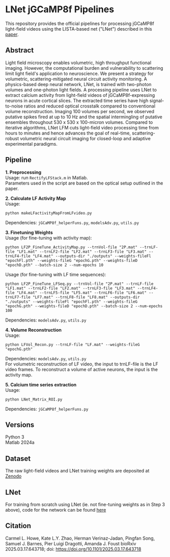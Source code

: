 # LNet jGCaMP8f Pipelines
This repository provides the official pipelines for processing jGCaMP8f light-field videos using the LISTA-based net ("LNet") described in this [paper](https://www.biorxiv.org/content/10.1101/2025.03.17.643718v1).

## Abstract
Light field microscopy enables volumetric, high throughput functional imaging. However, the computational burden and vulnerability to scattering limit light field's application to neuroscience. We present a strategy for volumetric, scattering-mitigated neural circuit activity monitoring. A physics-based deep neural network, LNet, is trained with two-photon volumes and one-photon light fields. A processing pipeline uses LNet to extract calcium activity from light-field videos of jGCaMP8f-expressing neurons in acute cortical slices. The extracted time series have high signal-to-noise ratios and reduced optical crosstalk compared to conventional volume reconstruction. Imaging 100 volumes per second, we observed putative spikes fired at up to 10 Hz and the spatial intermingling of putative ensembles throughout 530 x 530 x 100-micron volumes. Compared to iterative algorithms, LNet LFM cuts light-field video processing time from hours to minutes and hence advances the goal of real-time, scattering-robust volumetric neural circuit imaging for closed-loop and adaptive experimental paradigms.

## Pipeline
**1. Preprocessing** \
Usage: run `RectifyLFStack.m` in Matlab.  
Parameters used in the script are based on the optical setup outlined in the paper. 

**2. Calculate LF Activity Map** \
Usage:
```
python makeLFactivityMapFromLFvideo.py
```  
Dependencies: `jGCaMP8f_helperFuns.py`, `modelsAdv.py`, `utils.py`

**3. Finetuning Weights** \
Usage (for fine-tuning with activity map):
```
python LF2P_FineTune_ActivityMap.py --trnVol-file "2P.mat" --trnLF-file "LF1.mat" --trnLF2-file "LF2.mat" --trnLF3-file "LF3.mat" --trnLF4-file "LF4.mat" --outputs-dir "./outputs" --weights-fileFl "epochFl.pth" --weights-fileG "epochG.pth" --weights-fileD "epochD.pth" --batch-size 2 --num-epochs 10
```
Usage (for fine-tuning with LF time sequences):
```
python LF2P_FineTune_LFSeq.py --trnVol-file "2P.mat" --trnLF-file "LF1.mat" --trnLF2-file "LF2.mat" --trnLF3-file "LF3.mat" --trnLF4-file "LF4.mat" --trnLF5-file "LF5.mat" --trnLF6-file "LF6.mat" --trnLF7-file "LF7.mat" --trnLF8-file "LF8.mat" --outputs-dir "./outputs" --weights-fileFl "epochFl.pth" --weights-fileG "epochG.pth" --weights-fileD "epochD.pth" --batch-size 2 --num-epochs 100
```
Dependencies: `modelsAdv.py`, `utils.py`  

**4. Volume Reconstruction** \
Usage:
```
python LFVol_Recon.py --trnLF-file "LF.mat" --weights-fileG "epochG.pth"
```
Dependencies: `modelsAdv.py`, `utils.py`  
For volumetric reconstruction of LF video, the input to trnLF-file is the LF video frames. To reconstruct a volume of active neurons, the input is the activity map.

**5. Calcium time series extraction** \
Usage:
```
python LNet_Matrix_ROI.py
```
Dependencies: `jGCaMP8f_helperFuns.py` 
 
## Versions
Python 3  
Matlab 2024a

## Dataset
The raw light-field videos and LNet training weights are deposited at [Zenodo](https://doi.org/10.5281/zenodo.14900715)

## LNet
For training from scratch using LNet (ie. not fine-tuning weights as in Step 3 above), code for the network can be found [here](https://github.com/hverinaz/LFM-2P)

## Citation
Carmel L. Howe, Kate L.Y. Zhao, Herman Verinaz-Jadan, Pingfan Song, Samuel J. Barnes, Pier Luigi Dragotti, Amanda J. Foust
bioRxiv 2025.03.17.643718; doi: https://doi.org/10.1101/2025.03.17.643718
